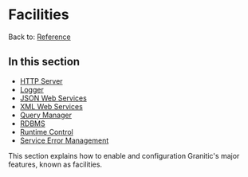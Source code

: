 # Facilities

Back to: [Reference](README.md)

## In this section
  * [HTTP Server](fac-http-server.md)
  * [Logger](fac-logger.md)
  * [JSON Web Services](fac-json-ws.md)
  * [XML Web Services](fac-xml-ws.md)
  * [Query Manager](fac-query.md)
  * [RDBMS](fac-rdbms.md)
  * [Runtime Control](fac-runtime.md)
  * [Service Error Management](fac-service-errors.md)

This section explains how to enable and configuration Granitic's major features, known as facilities.